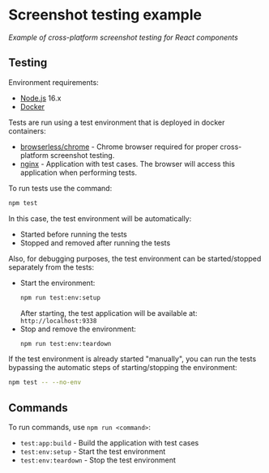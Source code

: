 # Screenshot testing example

_Example of cross-platform screenshot testing for React components_

## Testing

Environment requirements:

-   [Node.js](https://nodejs.org/) 16.x
-   [Docker](https://docs.docker.com/install/)

Tests are run using a test environment that is deployed in docker containers:

-   [browserless/chrome](https://hub.docker.com/r/browserless/chrome/) - Chrome
    browser required for proper cross-platform screenshot testing.
-   [nginx](https://hub.docker.com/_/nginx) - Application with test cases. The
    browser will access this application when performing tests.

To run tests use the command:

```bash
npm test
```

In this case, the test environment will be automatically:

-   Started before running the tests
-   Stopped and removed after running the tests

Also, for debugging purposes, the test environment can be started/stopped
separately from the tests:

-   Start the environment:
    ```bash
    npm run test:env:setup
    ```
    After starting, the test application will be available at:
    `http://localhost:9338`
-   Stop and remove the environment:
    ```bash
    npm run test:env:teardown
    ```

If the test environment is already started "manually", you can run the tests
bypassing the automatic steps of starting/stopping the environment:

```bash
npm test -- --no-env
```

## Commands

To run commands, use `npm run <command>`:

-   `test:app:build` - Build the application with test cases
-   `test:env:setup` - Start the test environment
-   `test:env:teardown` - Stop the test environment
